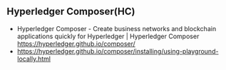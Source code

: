 ## Hyperledger Composer(HC)

* Hyperledger Composer - Create business networks and blockchain applications quickly for Hyperledger | Hyperledger Composer  https://hyperledger.github.io/composer/
* https://hyperledger.github.io/composer/installing/using-playground-locally.html